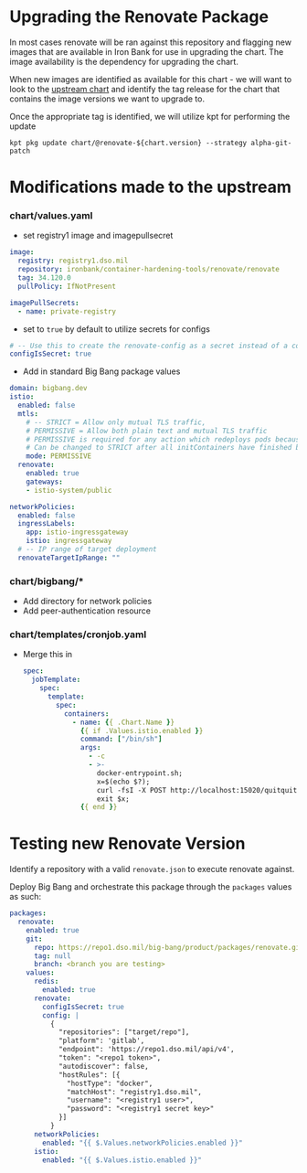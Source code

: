 # Upgrading the Renovate Package

In most cases renovate will be ran against this repository and flagging new images that are available in Iron Bank for use in upgrading the chart. The image availability is the dependency for upgrading the chart.

When new images are identified as available for this chart - we will want to look to the [upstream chart](https://github.com/renovatebot/helm-charts) and identify the tag release for the chart that contains the image versions we want to upgrade to.

Once the appropriate tag is identified, we will utilize kpt for performing the update

```
kpt pkg update chart/@renovate-${chart.version} --strategy alpha-git-patch
```

# Modifications made to the upstream

### chart/values.yaml
- set registry1 image and imagepullsecret
```yaml
image:
  registry: registry1.dso.mil
  repository: ironbank/container-hardening-tools/renovate/renovate
  tag: 34.120.0
  pullPolicy: IfNotPresent

imagePullSecrets:
  - name: private-registry
```
- set to `true` by default to utilize secrets for configs 
```yaml
# -- Use this to create the renovate-config as a secret instead of a configmap
configIsSecret: true
```

- Add in standard Big Bang package values
```yaml
domain: bigbang.dev
istio:
  enabled: false
  mtls:
    # -- STRICT = Allow only mutual TLS traffic,
    # PERMISSIVE = Allow both plain text and mutual TLS traffic
    # PERMISSIVE is required for any action which redeploys pods because STRICT interferes with initContainers
    # Can be changed to STRICT after all initContainers have finished but will interfere with upgrades/pod deployments that have initContainers
    mode: PERMISSIVE
  renovate:
    enabled: true
    gateways:
    - istio-system/public

networkPolicies:
  enabled: false
  ingressLabels: 
    app: istio-ingressgateway
    istio: ingressgateway
  # -- IP range of target deployment
  renovateTargetIpRange: ""

```

### chart/bigbang/*
- Add directory for network policies
- Add peer-authentication resource

### chart/templates/cronjob.yaml
- Merge this in
    ```yaml
    spec:
      jobTemplate:
        spec:
          template:
            spec:
              containers:
                - name: {{ .Chart.Name }}
                  {{ if .Values.istio.enabled }}
                  command: ["/bin/sh"]
                  args:
                    - -c
                    - >- 
                      docker-entrypoint.sh;
                      x=$(echo $?);
                      curl -fsI -X POST http://localhost:15020/quitquitquit;
                      exit $x;
                  {{ end }}
    ```

# Testing new Renovate Version
Identify a repository with a valid `renovate.json` to execute renovate against.

Deploy Big Bang and orchestrate this package through the `packages` values as such:
```yaml
packages:
  renovate:
    enabled: true
    git:
      repo: https://repo1.dso.mil/big-bang/product/packages/renovate.git
      tag: null
      branch: <branch you are testing>
    values:
      redis:
        enabled: true
      renovate:
        configIsSecret: true
        config: |
          {
            "repositories": ["target/repo"],
            "platform": 'gitlab',
            "endpoint": 'https://repo1.dso.mil/api/v4',
            "token": "<repo1 token>",
            "autodiscover": false,
            "hostRules": [{
              "hostType": "docker",
              "matchHost": "registry1.dso.mil",
              "username": "<registry1 user>",
              "password": "<registry1 secret key>"
            }]
          }
      networkPolicies:
        enabled: "{{ $.Values.networkPolicies.enabled }}"
      istio:
        enabled: "{{ $.Values.istio.enabled }}"
```